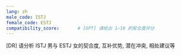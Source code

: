 ```yaml
---
lang: zh
male_code: ISTJ
female_code: ESTJ
compatibility_score:       # [GPT] 请给出 1–10 的契合度评分
---
```


[DR] 请分析 ISTJ 男与 ESTJ 女的契合度, 互补优势, 潜在冲突, 相处建议等

